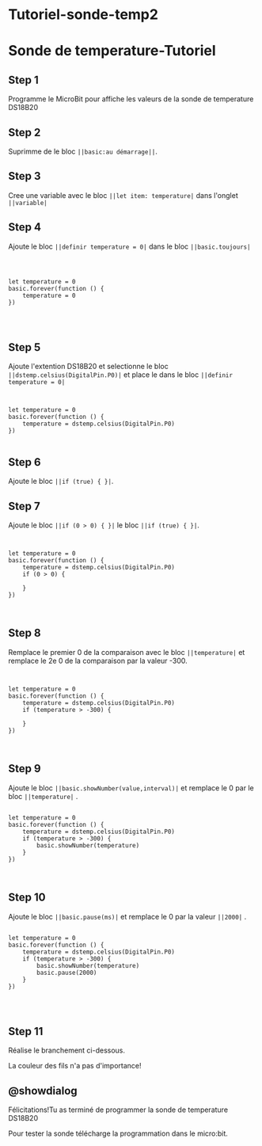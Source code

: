 # Tutoriel-sonde-temp2
# Sonde de temperature-Tutoriel



## Step 1

Programme le MicroBit pour affiche les valeurs de la sonde de temperature DS18B20

## Step 2

Suprimme de le bloc ``||basic:au démarrage||``.


## Step 3

Cree une variable avec le bloc ``||let item: temperature|`` dans l'onglet  ``||variable|``
## Step 4

Ajoute le bloc ``||definir temperature = 0|`` dans le bloc  ``||basic.toujours|``

```blocks 

 

let temperature = 0
basic.forever(function () {
    temperature = 0
})


 

``` 
## Step 5

Ajoute l'extention DS18B20  et selectionne le bloc ``||dstemp.celsius(DigitalPin.P0)|`` et place le dans le bloc  ``||definir temperature = 0|`` 
```blocks 


let temperature = 0
basic.forever(function () {
    temperature = dstemp.celsius(DigitalPin.P0)
})


``` 
## Step 6

Ajoute le bloc ``||if (true) { }|``.

## Step 7

Ajoute le bloc ``||if (0 > 0) { }|``  le bloc  ``||if (true) { }|``.

```blocks 


let temperature = 0
basic.forever(function () {
    temperature = dstemp.celsius(DigitalPin.P0)
    if (0 > 0) {
    	
    }
})



``` 

## Step 8

Remplace le premier 0 de la comparaison avec le bloc  ``||temperature|`` et remplace le 2e 0 de la comparaison par la valeur -300. 

```blocks 


let temperature = 0
basic.forever(function () {
    temperature = dstemp.celsius(DigitalPin.P0)
    if (temperature > -300) {
    	
    }
})



```


## Step 9

Ajoute le bloc  ``||basic.showNumber(value,interval)|`` et remplace le 0 par le bloc  ``||temperature|`` .


```blocks 

let temperature = 0
basic.forever(function () {
    temperature = dstemp.celsius(DigitalPin.P0)
    if (temperature > -300) {
        basic.showNumber(temperature)
    }
})



``` 

## Step 10
Ajoute le bloc  ``||basic.pause(ms)|`` et remplace le 0 par la valeur ``||2000|`` .


```blocks 

let temperature = 0
basic.forever(function () {
    temperature = dstemp.celsius(DigitalPin.P0)
    if (temperature > -300) {
        basic.showNumber(temperature)
        basic.pause(2000)
    }
})




``` 
## Step 11

Réalise le branchement ci-dessous. 


La couleur des fils n'a pas d'importance! 

## @showdialog 

 

Félicitations!Tu as terminé de programmer la sonde de temperature DS18B20
 

Pour tester la sonde télécharge la programmation dans le micro:bit. 
